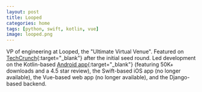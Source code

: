 ```yaml
---
layout: post
title: Looped
categories: home
tags: [python, swift, kotlin, vue]
image: looped.png
---
```


VP of engineering at Looped, the "Ultimate Virtual Venue". Featured on
[TechCrunch](https://techcrunch.com/2021/03/02/looped-raises-7-7m-to-expand-its-interactive-live-event-platform){:target="_blank"}
after the initial seed round. Led development on the Kotlin-based
[Android app](https://play.google.com/store/apps/details?id=com.vipvr.android){:target="_blank"}
(featuring 50K+ downloads and a 4.5 star review), the Swift-based iOS app (no
longer available), the Vue-based web app (no longer available), and the
Django-based backend.
